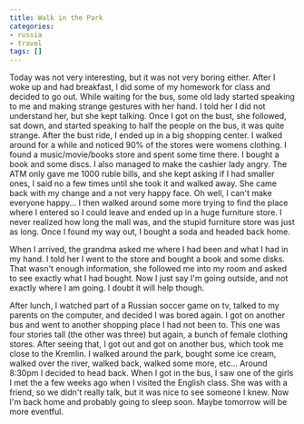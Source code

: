 ```yaml
---
title: Walk in the Park
categories:
- russia
- travel
tags: []
---
```

Today was not very interesting, but it was not very boring either. After I woke up and had breakfast, I did some of my homework for class and decided to go out. While waiting for the bus, some old lady started speaking to me and making strange gestures with her hand. I told her I did not understand her, but she kept talking. Once I got on the bust, she followed, sat down, and started speaking to half the people on the bus, it was quite strange. After the bust ride, I ended up in a big shopping center. I walked around for a while and noticed 90% of the stores were womens clothing. I found a music/movie/books store and spent some time there. I bought a book and some discs. I also managed to make the cashier lady angry. The ATM only gave me 1000 ruble bills, and she kept asking if I had smaller ones, I said no a few times until she took it and walked away. She came back with my change and a not very happy face. Oh well, I can't make everyone happy... I then walked around some more trying to find the place where I entered so I could leave and ended up in a huge furniture store. I never realized how long the mall was, and the stupid furniture store was just as long. Once I found my way out, I bought a soda and headed back home.

When I arrived, the grandma asked me where I had been and what I had in my hand. I told her I went to the store and bought a book and some disks. That wasn't enough information, she followed me into my room and asked to see exactly what I had bought. Now I just say I'm going outside, and not exactly where I am going. I doubt it will help though.

After lunch, I watched part of a Russian soccer game on tv, talked to my parents on the computer, and decided I was bored again. I got on another bus and went to another shopping place I had not been to. This one was four stories tall (the other was three) but again, a bunch of female clothing stores. After seeing that, I got out and got on another bus, which took me close to the Kremlin. I walked around the park, bought some ice cream, walked over the river, walked back, walked some more, etc... Around 8:30pm I decided to head back. When I got in the bus, I saw one of the girls I met the a few weeks ago when I visited the English class. She was with a friend, so we didn't really talk, but it was nice to see someone I knew. Now I'm back home and probably going to sleep soon. Maybe tomorrow will be more eventful.
